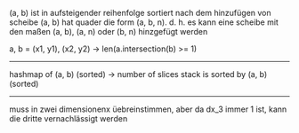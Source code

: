 (a, b) ist in aufsteigender reihenfolge sortiert
nach dem hinzufügen von scheibe (a, b) hat quader die form (a, b, n).
d. h. es kann eine scheibe mit den maßen (a, b), (a, n) oder (b, n) hinzgefügt werden

a, b = (x1, y1), (x2, y2)
->
len(a.intersection(b) >= 1)

---

hashmap of (a, b) (sorted) -> number of slices
stack is sorted by (a, b) (sorted)

---

muss in zwei dimensionenx üebreinstimmen, aber da dx_3 immer 1 ist, kann die dritte vernachlässigt werden
